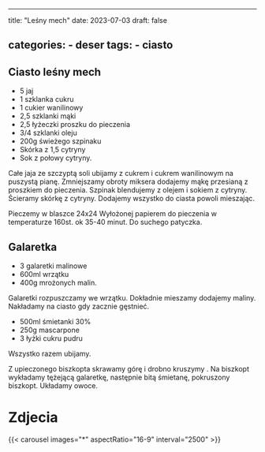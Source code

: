 

---
title: "Leśny mech"
date: 2023-07-03
draft: false

categories:
    - deser
tags:
    - ciasto
---

## Ciasto leśny mech

* 5 jaj
* 1 szklanka cukru
* 1 cukier wanilinowy
* 2,5 szklanki mąki
* 2,5 łyżeczki proszku do pieczenia
* 3/4 szklanki oleju
* 200g świeżego szpinaku
* Skórka z 1,5 cytryny
* Sok z połowy cytryny.

Całe jaja ze szczyptą soli ubijamy z cukrem i cukrem wanilinowym na puszystą pianę. 
Zmniejszamy obroty miksera dodajemy mąkę przesianą z proszkiem do pieczenia.
Szpinak blendujemy z olejem i sokiem z cytryny.
Ścieramy skórkę z cytryny.
Dodajemy wszystko do ciasta powoli mieszając.

Pieczemy w blaszce 24x24
Wyłożonej papierem do pieczenia w temperaturze 160st.
ok 35-40 minut.
Do suchego patyczka.

## Galaretka

* 3 galaretki malinowe
* 600ml wrzątku
* 400g mrożonych malin.

Galaretki rozpuszczamy we wrzątku. 
Dokładnie mieszamy dodajemy maliny. 
Nakładamy na ciasto gdy zacznie gęstnieć.

* 500ml śmietanki 30%
* 250g mascarpone
* 3 łyżki cukru pudru

Wszystko razem ubijamy.

Z upieczonego biszkopta skrawamy górę i drobno kruszymy .
Na biszkopt wykładamy tężejącą galaretkę, następnie bitą śmietanę, pokruszony biszkopt. 
Układamy owoce.

# Zdjecia

{{< carousel images="*" aspectRatio="16-9" interval="2500" >}}
